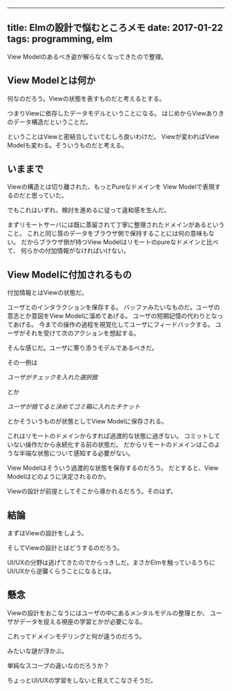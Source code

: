 ------------------
title: Elmの設計で悩むところメモ
date: 2017-01-22
tags: programming, elm
------------------

View Modelのあるべき姿が解らなくなってきたので整理。

## View Modelとは何か

何なのだろう。Viewの状態を表すものだと考えるとする。

つまりViewに依存したデータモデルということになる。
はじめからViewありきのデータ構造だということだ。

ということはViewと密結合していてむしろ良いわけだ。
Viewが変わればView Modelも変わる。そういうものだと考える。

## いままで

Viewの構造とは切り離された、もっとPureなドメインを
View Modelで表現するのだと思っていた。

でもこれはいずれ、検討を進めるに従って違和感を生んだ。

まずリモートサーバには既に蒸留されて丁寧に整理されたドメインがあるということ。
これと同じ質のデータをブラウザ側で保持することには何の意味もない。
だからブラウザ側が持つView Modelはリモートのpureなドメインと比べて、
何らかの付加情報がなければいけない。

## View Modelに付加されるもの

付加情報とはViewの状態だ。

ユーザとのインタラクションを保存する。
バッファみたいなものだ。ユーザの意志とか意図をView Modelに溜めてあげる。
ユーザの短期記憶の代わりとなってあげる。
今までの操作の過程を視覚化してユーザにフィードバックする。
ユーザがそれを受けて次のアクションを想起する。

そんな感じだ。ユーザに寄り添うモデルであるべきだ。

その一例は

_ユーザがチェックを入れた選択肢_

とか

_ユーザが捨てると決めてゴミ箱に入れたチケット_

とかそういうものが状態としてView Modelに保存される。

これはリモートのドメインからすれば過渡的な状態に過ぎない。
コミットしていない操作だから永続化する前の状態だ。
だからリモートのドメインはこのような半端な状態について感知する必要がない。

View Modelはそういう過渡的な状態を保存するのだろう。
だとすると、View Modelはどのように決定されるのか。

Viewの設計が前提としてそこから導かれるだろう。そのはず。

## 結論

まずはViewの設計をしよう。

そしてViewの設計とはどうするのだろう。

UI/UXの分野は逃げてきたのでからっきしだ。まさかElmを触っているうちにUI/UXから逆襲くらうことになるとは。

## 懸念

Viewの設計をおこなうにはユーザの中にあるメンタルモデルの整理とか、
ユーザがデータを捉える視座の学習とかが必要になる。

これってドメインモデリングと何が違うのだろう。

みたいな謎が浮かぶ。

単純なスコープの違いなのだろうか？

ちょっとUI/UXの学習をしないと見えてこなさそうだ。

